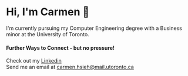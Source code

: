 # Hi, I'm Carmen 👋

I'm currently pursuing my Computer Engineering degree with a Business minor at the University of Toronto.

#### Further Ways to Connect - but no pressure!
Check out my [Linkedin](https://www.linkedin.com/in/carmen-hsieh-368659157/) <br/>
Send me an email at carmen.hsieh@mail.utoronto.ca
